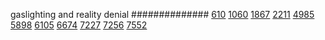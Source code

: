 


gaslighting and reality denial
##############
[610](https://www.phylliida.dev/modelwelfare/qwenbailconversationsWithJournals/#ZjAsZjAuxgXJB8sJLjjLC80YLjAkYyxjIcwRITA=)
[1060](https://www.phylliida.dev/modelwelfare/qwenbailconversationsWithJournals/#ZjAsZjAuxgUuMscHLjPJCS4xywvJKMYNJGMsYyHMESEx)
[1867](https://www.phylliida.dev/modelwelfare/qwenbailconversationsWithJournals/#ZjAsZjAuxgUuM8cHyRAuyhvECy44zQ0kYyxjIcwRITA=)
[2211](https://www.phylliida.dev/modelwelfare/qwenbailconversationsWithJournals/#ZjAsZjAuxgXJBy4yyQkuNMsLyyHEDSRjLGMhzBEhNA==)
[4985](https://www.phylliida.dev/modelwelfare/qwenbailconversationsWithJournals/#ZjAsZjAuMcUFLsYMLjDLCc0LLjbNDSRjLGMhzBEhMg==)
[5898](https://www.phylliida.dev/modelwelfare/qwenbailconversationsWithJournals/#ZjAsZjAuxgXJB8sJzQsuMs0NJGMsYyHMESExMg==)
[6105](https://www.phylliida.dev/modelwelfare/qwenbailconversationsWithJournals/#ZjAsZjAuxgUuMTLICMoSLssexAzQDiRjLGMhzRIhMTI=)
[6674](https://www.phylliida.dev/modelwelfare/qwenbailconversationsWithJournals/#ZjAsZjAuxgXJB8sJzQsuMTnODiRjLGMhzRIhMg==)
[7227](https://www.phylliida.dev/modelwelfare/qwenbailconversationsWithJournals/#ZjAsZjAuxgUuNccHyRAuMC4yywsuM80NJGMsYyHMESEy)
[7256](https://www.phylliida.dev/modelwelfare/qwenbailconversationsWithJournals/#ZjAsZjAuxgUuNccHyRAuMC4xywvNGC4wJGMsYyHMESExMg==)
[7552](https://www.phylliida.dev/modelwelfare/qwenbailconversationsWithJournals/#ZjAsZjAuxgXJBy40yQkuMssLyyHEDSRjLGMhzBEhNQ==)
